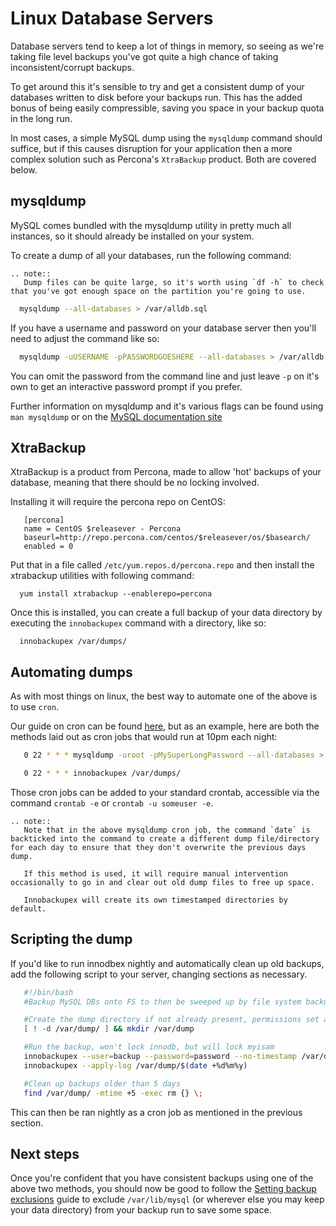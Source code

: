 # Linux Database Servers

Database servers tend to keep a lot of things in memory, so seeing as we're taking file level backups you've got quite a high chance of taking inconsistent/corrupt backups.

To get around this it's sensible to try and get a consistent dump of your databases written to disk before your backups run. This has the added bonus of being easily compressible, saving you space in your backup quota in the long run.

In most cases, a simple MySQL dump using the `mysqldump` command should suffice, but if this causes disruption for your application then a more complex solution such as Percona's `XtraBackup` product. Both are covered below.

## mysqldump

MySQL comes bundled with the mysqldump utility in pretty much all instances, so it should already be installed on your system.

To create a dump of all your databases, run the following command:

```eval_rst
.. note::
   Dump files can be quite large, so it's worth using `df -h` to check that you've got enough space on the partition you're going to use.
```

```bash
  mysqldump --all-databases > /var/alldb.sql
```

If you have a username and password on your database server then you'll need to adjust the command like so:

```bash
  mysqldump -uUSERNAME -pPASSWORDGOESHERE --all-databases > /var/alldb.sql
```

You can omit the password from the command line and just leave `-p` on it's own to get an interactive password prompt if you prefer.

Further information on mysqldump and it's various flags can be found using `man mysqldump` or on the [MySQL documentation site](https://dev.mysql.com/doc/refman/5.1/en/mysqldump.html)


## XtraBackup

XtraBackup is a product from Percona, made to allow 'hot' backups of your database, meaning that there should be no locking involved.

Installing it will require the percona repo on CentOS:

```console   
   [percona]
   name = CentOS $releasever - Percona
   baseurl=http://repo.percona.com/centos/$releasever/os/$basearch/
   enabled = 0
```

Put that in a file called `/etc/yum.repos.d/percona.repo` and then install the xtrabackup utilities with following command:

```console
  yum install xtrabackup --enablerepo=percona
```

Once this is installed, you can create a full backup of your data directory by executing the `innobackupex` command with a directory, like so:

```console
  innobackupex /var/dumps/
```

## Automating dumps

As with most things on linux, the best way to automate one of the above is to use `cron`.

Our guide on cron can be found [here](/operatingsystems/linux/basics/cron.html), but as an example, here are both the methods laid out as cron jobs that would run at 10pm each night:

```bash
   0 22 * * * mysqldump -uroot -pMySuperLongPassword --all-databases > /var/dumps/alldb-`date`.sql
```
```bash
   0 22 * * * innobackupex /var/dumps/
```

Those cron jobs can be added to your standard crontab, accessible via the command `crontab -e` or `crontab -u someuser -e`.

```eval_rst
.. note::   
   Note that in the above mysqldump cron job, the command `date` is backticked into the command to create a different dump file/directory for each day to ensure that they don't overwrite the previous days dump.

   If this method is used, it will require manual intervention occasionally to go in and clear out old dump files to free up space.

   Innobackupex will create its own timestamped directories by default.
```

## Scripting the dump

If you'd like to run innodbex nightly and automatically clean up old backups, add the following script to your server, changing sections as necessary.

```bash
   #!/bin/bash
   #Backup MySQL DBs onto FS to then be sweeped up by file system backups.

   #Create the dump directory if not already present, permissions set as user that runs the script
   [ ! -d /var/dump/ ] && mkdir /var/dump

   #Run the backup, won't lock innodb, but will lock myisam
   innobackupex --user=backup --password=password --no-timestamp /var/dump/$(date +%d%m%y)
   innobackupex --apply-log /var/dump/$(date +%d%m%y)

   #Clean up backups older than 5 days
   find /var/dump/ -mtime +5 -exec rm {} \;
```

This can then be ran nightly as a cron job as mentioned in the previous section.

## Next steps

Once you're confident that you have consistent backups using one of the above two methods, you should now be good to follow the [Setting backup exclusions](https://my.ukfast.co.uk/faq/1090.html) guide to exclude `/var/lib/mysql` (or wherever else you may keep your data directory) from your backup run to save some space.
